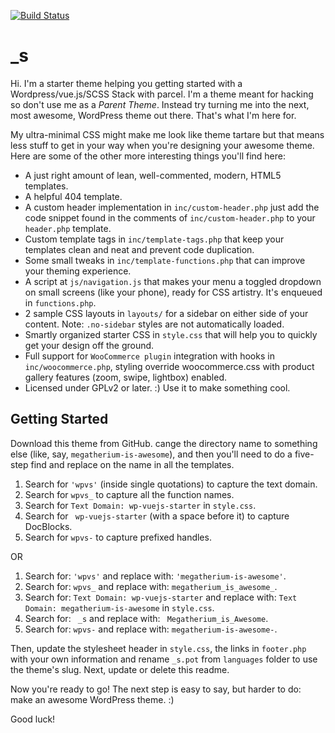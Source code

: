 [![Build Status](https://travis-ci.org/Automattic/_s.svg?branch=master)](https://travis-ci.org/Automattic/_s)

# \_s

Hi. I'm a starter theme helping you getting started with a Wordpress/vue.js/SCSS Stack with parcel. I'm a theme meant for hacking so don't use me as a <em>Parent Theme</em>. Instead try turning me into the next, most awesome, WordPress theme out there. That's what I'm here for.

My ultra-minimal CSS might make me look like theme tartare but that means less stuff to get in your way when you're designing your awesome theme. Here are some of the other more interesting things you'll find here:

- A just right amount of lean, well-commented, modern, HTML5 templates.
- A helpful 404 template.
- A custom header implementation in `inc/custom-header.php` just add the code snippet found in the comments of `inc/custom-header.php` to your `header.php` template.
- Custom template tags in `inc/template-tags.php` that keep your templates clean and neat and prevent code duplication.
- Some small tweaks in `inc/template-functions.php` that can improve your theming experience.
- A script at `js/navigation.js` that makes your menu a toggled dropdown on small screens (like your phone), ready for CSS artistry. It's enqueued in `functions.php`.
- 2 sample CSS layouts in `layouts/` for a sidebar on either side of your content.
  Note: `.no-sidebar` styles are not automatically loaded.
- Smartly organized starter CSS in `style.css` that will help you to quickly get your design off the ground.
- Full support for `WooCommerce plugin` integration with hooks in `inc/woocommerce.php`, styling override woocommerce.css with product gallery features (zoom, swipe, lightbox) enabled.
- Licensed under GPLv2 or later. :) Use it to make something cool.

## Getting Started

Download this theme from GitHub. cange the directory name to something else (like, say, `megatherium-is-awesome`), and then you'll need to do a five-step find and replace on the name in all the templates.

1. Search for `'wpvs'` (inside single quotations) to capture the text domain.
2. Search for `wpvs_` to capture all the function names.
3. Search for `Text Domain: wp-vuejs-starter` in `style.css`.
4. Search for <code>&nbsp;wp-vuejs-starter</code> (with a space before it) to capture DocBlocks.
5. Search for `wpvs-` to capture prefixed handles.

OR

1. Search for: `'wpvs'` and replace with: `'megatherium-is-awesome'`.
2. Search for: `wpvs_` and replace with: `megatherium_is_awesome_`.
3. Search for: `Text Domain: wp-vuejs-starter` and replace with: `Text Domain: megatherium-is-awesome` in `style.css`.
4. Search for: <code>&nbsp;\_s</code> and replace with: <code>&nbsp;Megatherium_is_Awesome</code>.
5. Search for: `wpvs-` and replace with: `megatherium-is-awesome-`.

Then, update the stylesheet header in `style.css`, the links in `footer.php` with your own information and rename `_s.pot` from `languages` folder to use the theme's slug. Next, update or delete this readme.

Now you're ready to go! The next step is easy to say, but harder to do: make an awesome WordPress theme. :)

Good luck!

